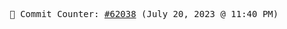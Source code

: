 <p align="center">
    <samp>
        📮 Commit Counter: <a href="https://github.com/Javascript-void0/Javascript-void0/commits/main">#62038</a> (July 20, 2023 @ 11:40 PM)
    </samp>
</p>